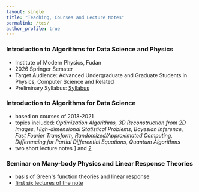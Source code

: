 ```yaml
---
layout: single
title: "Teaching, Courses and Lecture Notes"
permalink: /tcs/
author_profile: true
---
```


### Introduction to Algorithms for Data Science and Physics
* Institute of Modern Physics, Fudan
* 2026 Springer Semster
* Target Audience: Advanced Undergraduate and Graduate Students in Physics, Computer Science and Related
* Preliminary Syllabus: [Syllabus](https://bjcai-phys.github.io/images/Syllabus-2026-DataScience.pdf)

### Introduction to Algorithms for Data Science
* based on courses of 2018-2021
* topics included: *Optimization Algorithms, 3D Reconstruction from 2D Images, High-dimensional Statistical Problems, Bayesian Inference, Fast Fourier Transform, Randomized/Approximated Computing, Differencing for Partial Differential Equations, Quantum Algorithms*
* two short lecture notes [1](https://bjcai-phys.github.io/images/Tu1-pp.pdf) and [2](https://bjcai-phys.github.io/images/Tu2-pp.pdf)

### Seminar on Many-body Physics and Linear Response Theories
* basis of Green's function theories and linear response 
* [first six lectures of the note](https://bjcai-phys.github.io/images/LN_GFxx.pdf)
